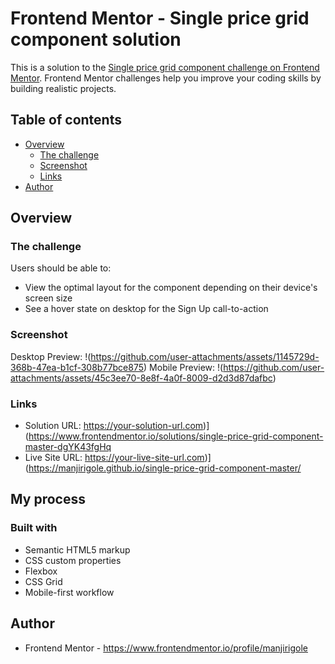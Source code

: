 # Frontend Mentor - Single price grid component solution

This is a solution to the [Single price grid component challenge on Frontend Mentor](https://www.frontendmentor.io/challenges/single-price-grid-component-5ce41129d0ff452fec5abbbc). Frontend Mentor challenges help you improve your coding skills by building realistic projects.

## Table of contents

- [Overview](#overview)
  - [The challenge](#the-challenge)
  - [Screenshot](#screenshot)
  - [Links](#links)
- [Author](#author)

## Overview

### The challenge

Users should be able to:

- View the optimal layout for the component depending on their device's screen size
- See a hover state on desktop for the Sign Up call-to-action

### Screenshot
Desktop Preview: !(https://github.com/user-attachments/assets/1145729d-368b-47ea-b1cf-308b77bce875) 
Mobile Preview: !(https://github.com/user-attachments/assets/45c3ee70-8e8f-4a0f-8009-d2d3d87dafbc)

### Links

- Solution URL: https://your-solution-url.com)](https://www.frontendmentor.io/solutions/single-price-grid-component-master-dgYK43fgHq
- Live Site URL: https://your-live-site-url.com)](https://manjirigole.github.io/single-price-grid-component-master/

## My process

### Built with

- Semantic HTML5 markup
- CSS custom properties
- Flexbox
- CSS Grid
- Mobile-first workflow


## Author

- Frontend Mentor - https://www.frontendmentor.io/profile/manjirigole
